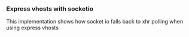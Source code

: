 ### Express vhosts with socketio

This implementation shows how socket io falls back to xhr polling when using express vhosts
